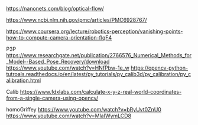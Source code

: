 https://nanonets.com/blog/optical-flow/

https://www.ncbi.nlm.nih.gov/pmc/articles/PMC6928767/ 

https://www.coursera.org/lecture/robotics-perception/vanishing-points-how-to-compute-camera-orientation-flqF4

P3P
https://www.researchgate.net/publication/2766576_Numerical_Methods_for_Model--Based_Pose_Recovery/download
https://www.youtube.com/watch?v=HNfPbw-1e_w
https://opencv-python-tutroals.readthedocs.io/en/latest/py_tutorials/py_calib3d/py_calibration/py_calibration.html

Calib 
https://www.fdxlabs.com/calculate-x-y-z-real-world-coordinates-from-a-single-camera-using-opencv/

homoGriffey
https://www.youtube.com/watch?v=bRyUvt0ZnU0
https://www.youtube.com/watch?v=MlaIWymLCD8